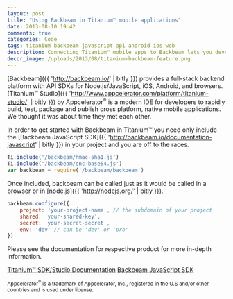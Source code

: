 ```yaml
---
layout: post
title: "Using Backbeam in Titanium™ mobile applications"
date: 2013-08-10 19:42
comments: true
categories: Code
tags: titanium backbeam javascript api android ios web
description: Connecting Titanium™ mobile apps to Backbeam lets you develop hyper-connected applications.
decor_image: /uploads/2013/08/titanium-backbeam-feature.png
---
```

[Backbeam]({{ 'http://backbeam.io/' | bitly }}) provides a full-stack backend platform with API SDKs for Node.js/JavaScript, iOS, Android, and browsers. [Titanium™ Studio]({{ 'http://www.appcelerator.com/platform/titanium-studio/' | bitly }}) by Appcelerator<sup>®</sup> is a modern IDE for developers to rapidly build, test, package and publish cross platform, native mobile applications. We thought it was about time they met each other.

<!--more-->

In order to get started with Backbeam in Titanium™ you need only include the [Backbeam JavaScript SDK]({{ 'http://backbeam.io/documentation-javascript' | bitly }}) in your project and you are off to the races.

```javascript
Ti.include('/backbeam/hmac-sha1.js')
Ti.include('/backbeam/enc-base64.js')
var backbeam = require('/backbeam/backbeam')
```

Once included, backbeam can be called just as it would be called in a browser or in [node.js]({{ 'http://nodejs.org/' | bitly }}).

```javascript
backbeam.configure({
    project: 'your-project-name', // the subdomain of your project
    shared: 'your-shared-key',
    secret: 'your-secret-secret',
    env: 'dev' // can be 'dev' or 'pro'
})
```

Please see the documentation for respective product for more in-depth information.

<a href="{{ 'http://docs.appcelerator.com/titanium/latest/' | bitly }}" class="btn btn-primary">Titanium™ SDK/Studio Documentation</a> <a href="{{ 'http://backbeam.io/documentation-javascript' | bitly }}" class="btn btn-primary">Backbeam JavaScript SDK</a>

<small class="muted">Appcelerator<sup>®</sup> is a trademark of Appcelerator, Inc., registered in the U.S and/or other countries and is used under license.</small>
